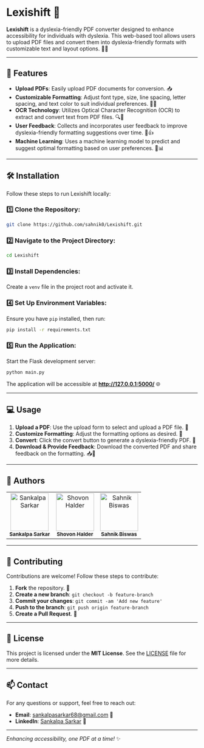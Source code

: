 # Lexishift 🌟

**Lexishift** is a dyslexia-friendly PDF converter designed to enhance accessibility for individuals with dyslexia. This web-based tool allows users to upload PDF files and convert them into dyslexia-friendly formats with customizable text and layout options. 📄✨

---

## 🚀 Features

- **Upload PDFs**: Easily upload PDF documents for conversion. 📥  
- **Customizable Formatting**: Adjust font type, size, line spacing, letter spacing, and text color to suit individual preferences. 🎨🔤  
- **OCR Technology**: Utilizes Optical Character Recognition (OCR) to extract and convert text from PDF files. 🔍📜  
- **User Feedback**: Collects and incorporates user feedback to improve dyslexia-friendly formatting suggestions over time. 📝👍  
- **Machine Learning**: Uses a machine learning model to predict and suggest optimal formatting based on user preferences. 🤖📊  

---

## 🛠️ Installation

Follow these steps to run Lexishift locally:

### 1️⃣ Clone the Repository:
```bash
git clone https://github.com/sahnik0/Lexishift.git
```

### 2️⃣ Navigate to the Project Directory:
```bash
cd Lexishift
```

### 3️⃣ Install Dependencies:
Create a `venv` file in the project root and activate it.

### 4️⃣ Set Up Environment Variables:
Ensure you have `pip` installed, then run:
```bash
pip install -r requirements.txt
```


### 5️⃣ Run the Application:
Start the Flask development server:
```bash
python main.py
```
The application will be accessible at **http://127.0.0.1:5000/** 🌐

---

## 💻 Usage

1. **Upload a PDF**: Use the upload form to select and upload a PDF file. 📂  
2. **Customize Formatting**: Adjust the formatting options as desired. 🎨  
3. **Convert**: Click the convert button to generate a dyslexia-friendly PDF. 🔄  
4. **Download & Provide Feedback**: Download the converted PDF and share feedback on the formatting. 📥📝  

---

## 👥 Authors

<table>
  <tr>
    <td align="center">
      <a href="https://github.com/sanks011">
        <img src="https://github.com/sanks011.png" width="100px;" alt="Sankalpa Sarkar"/>
        <br/>
        <sub><b>Sankalpa Sarkar</b></sub>
      </a>
    </td>
    <td align="center">
      <a href="https://github.com/Shovon0004">
        <img src="https://github.com/Shovon0004.png" width="100px;" alt="Shovon Halder"/>
        <br/>
        <sub><b>Shovon Halder</b></sub>
      </a>
    </td>
    <td align="center">
      <a href="https://github.com/Sahnik0">
        <img src="https://github.com/Sahnik0.png" width="100px;" alt="Sahnik Biswas"/>
        <br/>
        <sub><b>Sahnik Biswas</b></sub>
      </a>
    </td>
  </tr>
</table>

---

## 🤝 Contributing

Contributions are welcome! Follow these steps to contribute:

1. **Fork** the repository. 🍴  
2. **Create a new branch**: `git checkout -b feature-branch`  
3. **Commit your changes**: `git commit -am 'Add new feature'`  
4. **Push to the branch**: `git push origin feature-branch`  
5. **Create a Pull Request**. 🔄  

---

## 📝 License

This project is licensed under the **MIT License**. See the [LICENSE](https://github.com/sahnik0/Lexishift?tab=MIT-1-ov-file) file for more details.

---

## 📫 Contact

For any questions or support, feel free to reach out:

- **Email**: [sankalpasarkar68@gmail.com](mailto:sankalpasarkar68@gmail.com) 📧  
- **LinkedIn**: [Sankalpa Sarkar](https://www.linkedin.com/in/sankalpacodes/) 💼  

---

_Enhancing accessibility, one PDF at a time!_ ✨

